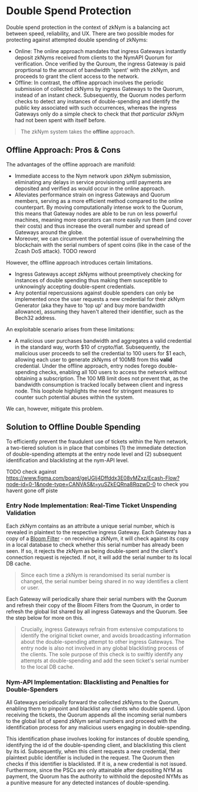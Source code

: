 # Double Spend Protection
Double spend protection in the context of zkNym is a balancing act between speed, reliability, and UX. There are two possible modes for protecting against attempted double spending of zkNyms:

- Online: The online approach mandates that ingress Gateways instantly deposit zkNyms received from clients to the NymAPI Quorum for verification. Once verified by the Quroum, the ingress Gateway is paid proprtional to the amount of bandwidth 'spent' with the zkNym, and proceeds to grant the client access to the network.
- Offline: In contrast, the offline approach involves the periodic submission of collected zkNyms by ingress Gateways to the Quorum, instead of an instant check. Subsequently, the Quorum nodes perform checks to detect any instances of double-spending and identify the public key associated with such occurrences, whereas the ingress Gateways only do a simple check to check that _that particular_ zkNym had not been spent with itself before.

> The zkNym system takes the **offline** approach.

## Offline Approach: Pros & Cons
The advantages of the offline approach are manifold:
- Immediate access to the Nym network upon zkNym submission, eliminating any delays in service provisioning until payments are deposited and verified as would occur in the online approach.
- Alleviates performance strain on ingress Gateways and Quorum members, serving as a more efficient method compared to the online counterpart. By moving computationally intense work to the Quorum, this means that Gateway nodes are able to be run on less powerful machines, meaning more operators can more easily run them (and cover their costs) and thus increase the overall number and spread of Gateways around the globe.
- Moreover, we can circumvent the potential issue of overwhelming the blockchain with the serial numbers of spent coins (like in the case of the Zcash DoS attack). TODO reword

However, the offline approach introduces certain limitations.
- Ingress Gateways accept zkNyms without preemptively checking for instances of double spending thus making them susceptible to unknowingly accepting double-spent credentials.
- Any potential repercussions against double spenders can only be implemented once the user requests a new credential for their zkNym Generator (aka they have to 'top up' and buy more bandwidth allowance), assuming they haven't altered their identifier, such as the Bech32 address.

An exploitable scenario arises from these limitations:
- A malicious user purchases bandwidth and aggregates a valid credential in the standard way, worth $10 of crypto/fiat. Subsequently, the malicious user proceeds to sell the credential to 100 users for $1 each, allowing each user to generate zkNyms of 100MB from this **valid** credential. Under the offline approach, entry nodes forego double-spending checks, enabling all 100 users to access the network without obtaining a subscription. The 100 MB limit does not prevent that, as the bandwidth consumption is tracked locally between client and ingress node. This loophole highlights the need for stringent measures to counter such potential abuses within the system.

We can, however, mitigate this problem.

## Solution to Offline Double Spending
To efficiently prevent the fraudulent use of tickets within the Nym network, a two-tiered solution is in place that combines (1) the immediate detection of double-spending attempts at the entry node level and (2) subsequent identification and blacklisting at the nym-API level.

TODO check against https://www.figma.com/board/geUGlj4Dffddx3E08vMZxz/Ecash-Flow?node-id=0-1&node-type=CANVAS&t=yuSZkEQRna8RqzwD-0 to check you havent gone off piste

### Entry Node Implementation: Real-Time Ticket Unspending Validation
Each zkNym contains as an attribute a unique serial number, which is revealed in plaintext to the respective ingress Gateway. Each Gateway has a copy of a [Bloom Filter](https://www.geeksforgeeks.org/bloom-filters-introduction-and-python-implementation/) - on receiving a zkNym, it will check against its copy in a local database to check whether this serial number has already been seen. If so, it rejects the zkNym as being double-spent and the client's connection request is rejected. If not, it will add the serial number to its local DB cache.

> Since each time a zkNym is rerandomised its serial number is changed, the serial number being shared in no way identifies a client or user.

Each Gateway will periodically share their serial numbers with the Quorum and refresh their copy of the Bloom Filters from the Quorum, in order to refresh the global list shared by all ingress Gateways and the Quorum. See the step below for more on this.

> Crucially, ingress Gateways refrain from extensive computations to identify the original ticket owner, and avoids broadcasting information about the double-spending attempt to other ingress Gateways. The entry node is also not involved in any global blacklisting process of the clients. The sole purpose of this check is to swiftly identify any attempts at double-spending and add the seen ticket's serial number to the local DB cache.

### Nym-API Implementation: Blacklisting and Penalties for Double-Spenders
All Gateways periodically forward the collected zkNyms to the Quorum, enabling them to pinpoint and blacklist any clients who double spend. Upon receiving the tickets, the Quorum appends all the incoming serial numbers to the global list of spend zkNym serial numbers and proceed with the identification process for any malicious users engaging in double-spending.

This identification phase involves looking for instances of double spending, identifying the id of the double-spending client, and blacklisting this client by its id. Subsequently, when this client requests a new credential, their plaintext public identifier is included in the request. The Quorum then checks if this identifier is blacklisted. If it is, a new credential is not issued. Furthermore, since the PSCs are only attainable after depositing NYM as payment, the Quorum has the authority to withhold the deposited NYMs as a punitive measure for any detected instances of double-spending.

